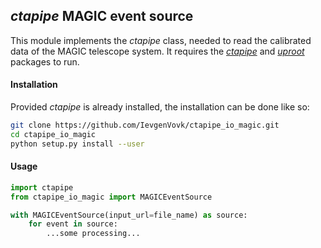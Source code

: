 ## *ctapipe* MAGIC event source

This module implements the *ctapipe* class, needed to read the calibrated data of the MAGIC telescope system. It requires the [*ctapipe*](https://github.com/cta-observatory/ctapipe) and [*uproot*](https://github.com/scikit-hep/uproot) packages to run.

#### Installation

Provided *ctapipe* is already installed, the installation can be done like so:

```bash
git clone https://github.com/IevgenVovk/ctapipe_io_magic.git
cd ctapipe_io_magic
python setup.py install --user
```

#### Usage

```python
import ctapipe
from ctapipe_io_magic import MAGICEventSource

with MAGICEventSource(input_url=file_name) as source:
    for event in source:
        ...some processing...
```

